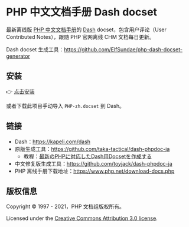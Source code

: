 # PHP 中文文档手册 Dash docset

最新离线版 [PHP 中文文档手册](https://www.php.net/download-docs.php)的 [Dash](https://kapeli.com/dash) docset，包含用户评论（User Contributed Notes），跟随 PHP 官网离线 CHM 文档每日更新。

Dash docset 生成工具：https://github.com/ElfSundae/php-dash-docset-generator

## 安装

👉 [点击安装](https://elfsundae.github.io/php-zh-dash-docset/redict.html?url=dash-feed://https%3A%2F%2Fgithub.com%2FElfSundae%2Fphp-zh-dash-docset%2Fraw%2Fmaster%2Ffeed.xml)

或者下载此项目手动导入 `PHP-zh.docset` 到 Dash。

## 链接

- Dash：https://kapeli.com/dash
- 原版生成工具：https://github.com/taka-tactical/dash-phpdoc-ja
    + 教程：[最新のPHPに対応したDash用Docsetを作成する](https://qiita.com/taka-tactical/items/ebb7c4913e5dcfe867a1)
- 中文修复版生成工具：https://github.com/toyjack/dash-phpdoc-ja
- PHP 离线手册下载地址：https://www.php.net/download-docs.php

## 版权信息

Copyright © 1997 - 2021，PHP 文档组版权所有。

Licensed under the [Creative Commons Attribution 3.0 license](http://creativecommons.org/licenses/by/3.0/).
